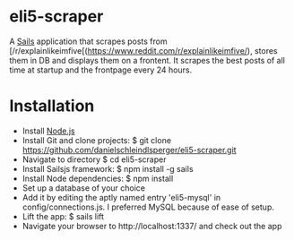 # eli5-scraper

A [Sails](http://sailsjs.org) application that scrapes posts from [/r/explainlikeimfive[(https://www.reddit.com/r/explainlikeimfive/), stores them in DB and displays them on a frontent. It scrapes the best posts of all time at startup and the frontpage every 24 hours. 

# Installation

* Install [Node.js](https://nodejs.org)
* Install Git and clone projects: $ git clone https://github.com/danielschleindlsperger/eli5-scraper.git
* Navigate to directory $ cd eli5-scraper
* Install Sailsjs framework: $ npm install -g sails
* Install Node dependencies: $ npm install
* Set up a database of your choice
* Add it by editing the aptly named entry 'eli5-mysql' in config/connections.js. I preferred MySQL because of ease of setup.
* Lift the app: $ sails lift
* Navigate your browser to http://localhost:1337/ and check out the app
